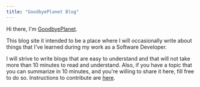 ```yaml
---
title: "GoodbyePlanet Blog"
---
```


Hi there, I'm [GoodbyePlanet](https://github.com/GoodbyePlanet).

This blog site it intended to be a place where I will occasionally write about things that I've learned
during my work as a Software Developer.

I will strive to write blogs that are easy to understand and that will not take more than 10 minutes to read and understand. Also, if you have a topic
that you can summarize in 10 minutes, and you're willing to share it here, fill free to do so. Instructions to
contribute are [here](/contribute).

